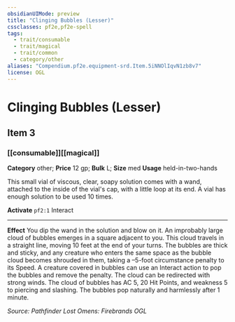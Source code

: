 ```yaml
---
obsidianUIMode: preview
title: "Clinging Bubbles (Lesser)"
cssclasses: pf2e,pf2e-spell
tags:
  - trait/consumable
  - trait/magical
  - trait/common
  - category/other
aliases: "Compendium.pf2e.equipment-srd.Item.5iNNOlIqvN1zb8v7"
license: OGL
---
```

# Clinging Bubbles (Lesser)
## Item 3
### [[consumable]][[magical]]

**Category** other; 
**Price** 12 gp; 
**Bulk** L; **Size** med
**Usage** held-in-two-hands

This small vial of viscous, clear, soapy solution comes with a wand, attached to the inside of the vial's cap, with a little loop at its end. A vial has enough solution to be used 10 times.

**Activate** `pf2:1` Interact

* * *

**Effect** You dip the wand in the solution and blow on it. An improbably large cloud of bubbles emerges in a square adjacent to you. This cloud travels in a straight line, moving 10 feet at the end of your turns. The bubbles are thick and sticky, and any creature who enters the same space as the bubble cloud becomes shrouded in them, taking a –5-foot circumstance penalty to its Speed. A creature covered in bubbles can use an Interact action to pop the bubbles and remove the penalty. The cloud can be redirected with strong winds. The cloud of bubbles has AC 5, 20 Hit Points, and weakness 5 to piercing and slashing. The bubbles pop naturally and harmlessly after 1 minute.

*Source: Pathfinder Lost Omens: Firebrands*
*OGL*